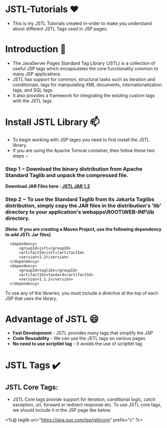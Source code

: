 # JSTL-Tutorials ❤️

- This is my JSTL Tutorials created in-order to make you understand about different JSTL Tags used in JSP pages.

# Introduction 👋

- The JavaServer Pages Standard Tag Library (JSTL) is a collection of useful JSP tags which encapsulates the core functionality common to many JSP applications.
- JSTL has support for common, structural tasks such as iteration and conditionals, tags for manipulating XML documents, internationalization tags, and SQL tags. 
- It also provides a framework for integrating the existing custom tags with the JSTL tags.

# Install JSTL Library 📫 

- To begin working with JSP tages you need to first install the JSTL library. 
- If you are using the Apache Tomcat container, then follow these two steps −

### Step 1 − Download the binary distribution from Apache Standard Taglib and unpack the compressed file.

**Download JAR Files here : [JSTL JAR 1.2](https://tomcat.apache.org/taglibs/standard/)**

### Step 2 − To use the Standard Taglib from its Jakarta Taglibs distribution, simply copy the JAR files in the distribution's 'lib' directory to your application's webapps\ROOT\WEB-INF\lib directory.

**[Note: If you are creating a Maven Project, use the following dependency to add JSTL Jar files]**

      <dependency>
	      <groupId>jstl</groupId>
	      <artifactId>jstl</artifactId>
	      <version>1.2</version>
      </dependency>
      <dependency>
	      <groupId>taglibs</groupId>
	      <artifactId>standard</artifactId>
	      <version>1.1.2</version>
      </dependency>
      
To use any of the libraries, you must include a <taglib> directive at the top of each JSP that uses the library.
  
# Advantage of JSTL 😄
  
- **Fast Development** - JSTL provides many tags that simplify the JSP
- **Code Reusability** - We can use the JSTL tags on various pages
- **No need to use scriptlet tag** - It avoids the use of scriptlet tag
	
# JSTL Tags ✔️

## JSTL Core Tags:  
- JSTL Core tags provide support for iteration, conditional logic, catch exception, url, forward or redirect response etc. To use JSTL core tags, we should include it in the JSP page like below.

<%@ taglib uri="https://java.sun.com/jsp/jstl/core" prefix="c" %>
